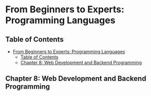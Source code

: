 # From Beginners to Experts: Programming Languages
## Table of Contents
- [From Beginners to Experts: Programming Languages](#from-beginners-to-experts-programming-languages)
  - [Table of Contents](#table-of-contents)
  - [Chapter 8: Web Development and Backend Programming](#chapter-8-web-development-and-backend-programming)

## Chapter 8: Web Development and Backend Programming